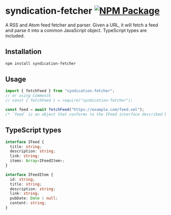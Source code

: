 # syndication-fetcher [![NPM Package](https://img.shields.io/npm/v/syndication-fetcher.svg)](https://www.npmjs.com/package/syndication-fetcher)

A RSS and Atom feed fetcher and parser. Given a URL, it will fetch a feed and parse it into a common JavaScript object.  TypeScript types are included.

## Installation

```bash
npm install syndication-fetcher
```

## Usage

```javascript
import { fetchFeed } from "syndication-fetcher";
// or using CommonJS
// const { fetchFeed } = require("syndication-fetcher");

const feed = await fetchFeed("https://example.com/feed.xml");
/* `feed` is an object that conforms to the IFeed interface described below */
```

## TypeScript types

```typescript
interface IFeed {
  title: string;
  description: string;
  link: string;
  items: Array<IFeedItem>;
}

interface IFeedItem {
  id: string;
  title: string;
  description: string;
  link: string;
  pubDate: Date | null;
  content: string; 
}
```
